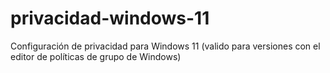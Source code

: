 # privacidad-windows-11
Configuración de privacidad para Windows 11 (valido para versiones con el editor de políticas de grupo de Windows)
